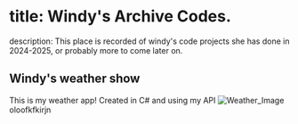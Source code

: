 # title: Windy's Archive Codes.

description: This place is recorded of windy's code projects she has done in 2024-2025, or probably more to come later on.

## Windy's weather show
This is my weather app! Created in C# and using my API
![Weather_Image](https://github.com/user-attachments/assets/bbaf9a31-b463-437b-a364-a7a7dd993039)    oloofkfkirjn
